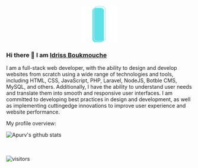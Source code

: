 <p align="center">
 <img width="100px" src="https://raw.githubusercontent.com/TerminalDZ/TerminalDZ/main/5ce2477642fe336289c94315c1886983.png" align="center" alt="Github Readme Stats" /><br />
</p>

### Hi there 👋 I am [Idriss Boukmouche](https://instagram.com/idriss_boukmouche) 

<div>
 <p>

I am a full-stack web developer, with the ability to
design and develop websites from scratch using a
wide range of technologies and tools, including
HTML, CSS, JavaScript, PHP, Laravel, NodeJS, Botble
CMS, MySQL, and others. Additionally, I have the
ability to understand user needs and translate them
into smooth and responsive user interfaces. I am
committed to developing best practices in design
and development, as well as implementing cuttingedge innovations to improve user experience and
website performance.

</h4>
</div>

<div><p>My profile overview: </p></div>

![Apurv's github stats](https://github-readme-stats.vercel.app/api?username=TerminalDZ&show_icons=true)
<br />
<br />
<br />


![visitors](https://visitor-badge.laobi.icu/badge?page_id=ApurvShh007.ApurvShah007)

